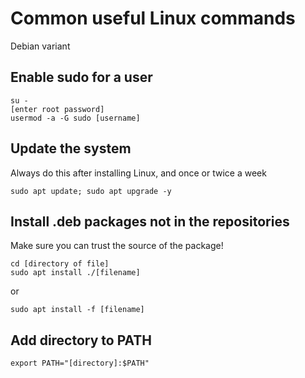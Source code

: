 # Common useful Linux commands 
Debian variant

## Enable sudo for a user
```
su -
[enter root password]
usermod -a -G sudo [username]
```
## Update the system
Always do this after installing Linux, and once or twice a week
```
sudo apt update; sudo apt upgrade -y
```
## Install .deb packages not in the repositories
Make sure you can trust the source of the package!
```
cd [directory of file]
sudo apt install ./[filename]
```
or
```
sudo apt install -f [filename]
```
## Add directory to PATH
```
export PATH="[directory]:$PATH"
```

